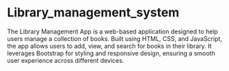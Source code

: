 # Library_management_system
The Library Management App is a web-based application designed to help users manage a collection of books. Built using HTML, CSS, and JavaScript, the app allows users to add, view, and search for books in their library. It leverages Bootstrap for styling and responsive design, ensuring a smooth user experience across different devices.
